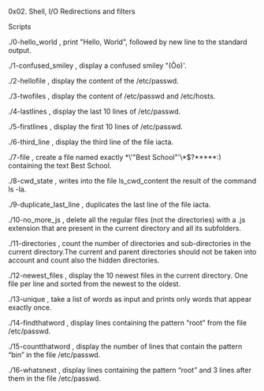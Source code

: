 0x02. Shell, I/O Redirections and filters

Scripts

./0-hello_world , print "Hello, World", followed by new line to the standard output.

./1-confused_smiley , display a confused smiley "(Ôo)'.

./2-hellofile , display the content of the /etc/passwd.

./3-twofiles , display the content of /etc/passwd and /etc/hosts.

./4-lastlines , display the last 10 lines of /etc/passwd.

./5-firstlines , display the first 10 lines of /etc/passwd.

./6-third_line , display the third line of the file iacta.

./7-file , create a file named exactly \*\\'"Best School"\'\\*$\?\*\*\*\*\*:) containing the text Best School.

./8-cwd_state , writes into the file ls_cwd_content the result of the command ls -la.

./9-duplicate_last_line , duplicates the last line of the file iacta.

./10-no_more_js , delete all the regular files (not the directories) with a .js extension that are present in the current directory and all its subfolders.

./11-directories , count the number of directories and sub-directories in the current directory.The current and parent directories should not be taken into account and count also the hidden directories.

./12-newest_files , display the 10 newest files in the current directory. One file per line and sorted from the newest to the oldest.

./13-unique , take a list of words as input and prints only words that appear exactly once.

./14-findthatword , display lines containing the pattern “root” from the file /etc/passwd.

./15-countthatword , display the number of lines that contain the pattern “bin” in the file /etc/passwd.

./16-whatsnext , display lines containing the pattern “root” and 3 lines after them in the file /etc/passwd.
